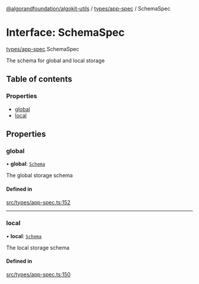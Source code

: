 [@algorandfoundation/algokit-utils](../index.md) / [types/app-spec](../modules/types_app_spec.md) / SchemaSpec

# Interface: SchemaSpec

[types/app-spec](../modules/types_app_spec.md).SchemaSpec

The schema for global and local storage

## Table of contents

### Properties

- [global](types_app_spec.SchemaSpec.md#global)
- [local](types_app_spec.SchemaSpec.md#local)

## Properties

### global

• **global**: [`Schema`](types_app_spec.Schema.md)

The global storage schema

#### Defined in

[src/types/app-spec.ts:152](https://github.com/algorandfoundation/algokit-utils-ts/blob/main/src/types/app-spec.ts#L152)

___

### local

• **local**: [`Schema`](types_app_spec.Schema.md)

The local storage schema

#### Defined in

[src/types/app-spec.ts:150](https://github.com/algorandfoundation/algokit-utils-ts/blob/main/src/types/app-spec.ts#L150)
